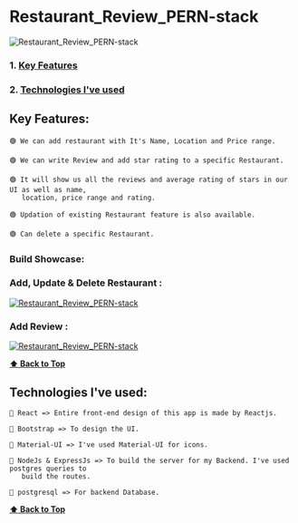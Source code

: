 # Restaurant_Review_PERN-stack 

![Restaurant_Review_PERN-stack](https://user-images.githubusercontent.com/46050946/150161922-bbbe98c2-072f-4bef-bce0-44fab7c77c05.png)

### 1. [Key Features](#key-features) 
### 2. [Technologies I've used](#technologies-ive-used)


## Key Features:

    🟢 We can add restaurant with It's Name, Location and Price range.
    
    🟢 We can write Review and add star rating to a specific Restaurant. 
    
    🟢 It will show us all the reviews and average rating of stars in our UI as well as name, 
       location, price range and rating.
       
    🟢 Updation of existing Restaurant feature is also available.
    
    🟢 Can delete a specific Restaurant.
    
   ### Build Showcase:
    
   ### Add, Update & Delete Restaurant :
   [![Restaurant_Review_PERN-stack](https://user-images.githubusercontent.com/46050946/150161922-bbbe98c2-072f-4bef-bce0-44fab7c77c05.png)](https://user-images.githubusercontent.com/46050946/150159718-72ce035f-061f-433c-9b76-3fdffe5008f5.mp4)

   ### Add Review :
   [![Restaurant_Review_PERN-stack](https://user-images.githubusercontent.com/46050946/150161922-bbbe98c2-072f-4bef-bce0-44fab7c77c05.png)](https://user-images.githubusercontent.com/46050946/150160759-0e0a61e9-800d-442a-8675-1684d485cef0.mp4)


   **[⬆ Back to Top](#Restaurant_Review_PERN-stack)**
    
    
## Technologies I've used:

    🔷 React => Entire front-end design of this app is made by Reactjs.

    🔷 Bootstrap => To design the UI.

    🔷 Material-UI => I've used Material-UI for icons.

    🔷 NodeJs & ExpressJs => To build the server for my Backend. I've used postgres queries to 
       build the routes.
    
    🔷 postgresql => For backend Database.

    
  **[⬆ Back to Top](#Restaurant_Review_PERN-stack)**
    
